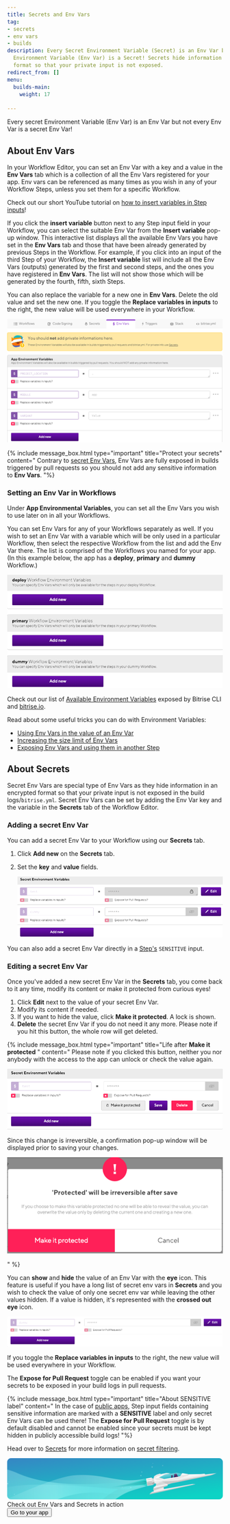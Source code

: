 ```yaml
---
title: Secrets and Env Vars
tag:
- secrets
- env vars
- builds
description: Every Secret Environment Variable (Secret) is an Env Var but not every
  Environment Variable (Env Var) is a Secret! Secrets hide information in an encrypted
  format so that your private input is not exposed.
redirect_from: []
menu:
  builds-main:
    weight: 17

---
```

Every secret Environment Variable (Env Var) is an Env Var but not every Env Var is a secret Env Var!

## About Env Vars

In your Workflow Editor, you can set an Env Var with a key and a value in the **Env Vars** tab which is a collection of all the Env Vars registered for your app. Env vars can be referenced as many times as you wish in any of your Workflow Steps, unless you set them for a specific Workflow.

Check out our short YouTube tutorial on [how to insert variables in Step inputs](https://youtu.be/atuP_1KN41Q)!

If you click the **insert variable** button next to any Step input field in your Workflow, you can select the suitable Env Var from the **Insert variable** pop-up window. This interactive list displays all the available Env Vars you have set in the **Env Vars** tab and those that have been already generated by previous Steps in the Workflow.
For example, if you click into an input of the third Step of your Workflow, the **Insert variable** list will include all the Env Vars (outputs) generated by the first and second steps, and the ones you have registered in **Env Vars**. The list will not show those which will be generated by the fourth, fifth, sixth Steps.

You can also replace the variable for a new one in **Env Vars**. Delete the old value and set the new one. If you toggle the **Replace variables in inputs** to the right, the new value will be used everywhere in your Workflow.

![](/img/env-vars.png)

{% include message_box.html type="important" title="Protect your secrets" content=" Contrary to [secret Env Vars](#about-secrets/), Env Vars are fully exposed in builds triggered by pull requests so you should not add any sensitive information to **Env Vars**. "%}

### Setting an Env Var in Workflows

Under **App Environmental Variables**, you can set all the Env Vars you wish to use later on in all your Workflows.

You can set Env Vars for any of your Workflows separately as well. If you wish to set an Env Var with a variable which will be only used in a particular Workflow, then select the respective Workflow from the list and add the Env Var there. The list is comprised of the Workflows you named for your app. (In this example below, the app has a **deploy**, **primary** and **dummy** Workflow.)

![](/img/env-var-workflows.png)

Check out our list of [Available Environment Variables](/builds/available-environment-variables/) exposed by Bitrise CLI and [bitrise.io](https://www.bitrise.io).

Read about some useful tricks you can do with Environment Variables:

* [Using Env Vars in the value of an Env Var](/tips-and-tricks/embedding-env-vars/)
* [Increasing the size limit of Env Vars](https://devcenter.bitrise.io/tips-and-tricks/increasing-the-size-limit-of-env-vars/)
* [Exposing Env Vars and using them in another Step](/tips-and-tricks/expose-environment-variable/)

## About Secrets

Secret Env Vars are special type of Env Vars as they hide information in an encrypted format so that your private input is not exposed in the build logs/`bitrise.yml`. Secret Env Vars can be set by adding the Env Var key and the variable in the **Secrets** tab of the Workflow Editor.

### Adding a secret Env Var

You can add a secret Env Var to your Workflow using our **Secrets** tab.

1. Click **Add new** on the **Secrets** tab.
2. Set the **key** and **value** fields.

   ![](/img/secrets-dummy.png)

You can also add a secret Env Var directly in a [Step's](/builds/sensitive-input-field/#set-a-sensitive-input-in-a-step/) `SENSITIVE` input.

### Editing a secret Env Var

Once you've added a new secret Env Var in the **Secrets** tab, you come back to it any time, modify its content or make it protected from curious eyes!

1. Click **Edit** next to the value of  your secret Env Var.
2. Modify its content if needed.
3. If you want to hide the value, click **Make it protected**. A lock is shown.
4. **Delete** the secret Env Var if you do not need it any more. Please note if you hit this button, the whole row will get deleted.

{% include message_box.html type="important" title="Life after **Make it protected** " content=" Please note if you clicked this button, neither you nor anybody with the access to the app can unlock or check the value again.

![](/img/test-key-make-it-protected.png)

Since this change is irreversible, a confirmation pop-up window will be displayed prior to saving your changes.

![](/img/protected.png)

" %}

You can **show** and **hide** the value of an Env Var with the **eye** icon. This feature is useful if you have a long list of secret env vars in **Secrets** and you wish to check the value of only one secret env var while leaving the other values hidden. If a value is hidden, it's represented with the **crossed out eye** icon.

![](/img/eye-icon.png)

If you toggle the **Replace variables in inputs** to the right, the new value will be used everywhere in your Workflow.

The **Expose for Pull Request** toggle can be enabled if you want your secrets to be exposed in your build logs in pull requests.

{% include message_box.html type="important" title="About SENSITIVE label" content=" In the case of [public apps](/adding-a-new-app/public-apps/), Step input fields containing sensitive information are marked with a **SENSITIVE** label and only secret Env Vars can be used there! The **Expose for Pull Request** toggle is by default disabled and cannot be enabled since your secrets must be kept hidden in publicly accessible build logs! "%}

Head over to [Secrets](/bitrise-cli/secrets/) for more information on [secret filtering](/bitrise-cli/secrets/#secret-filtering-with-bitrise-cli/).

<div class="banner">
<img src="/assets/images/banner-bg-888x170.png" style="border: none;">
<div class="deploy-text">Check out Env Vars and Secrets in action</div>
<a target="_blank" href="https://app.bitrise.io/dashboard/builds"><button class="button">Go to your app</button></a>
</div>